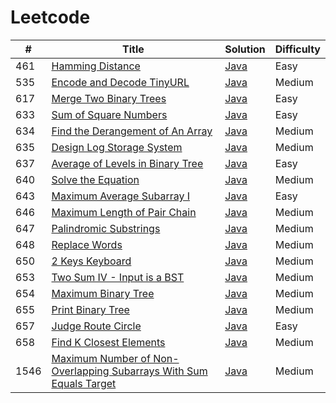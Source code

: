 # Leetcode
| # | Title | Solution | Difficulty |
|---| ----- | -------- | ---------- |
|461|[Hamming Distance](https://leetcode.com/problems/hamming-distance/description/) | [Java](./src/leetcode/bit/HammingDistance.java)|Easy|
|535|[Encode and Decode TinyURL](https://leetcode.com/problems/encode-and-decode-tinyurl/description/) | [Java](./src/leetcode/Implement/EncodeandDecodeTinyURL.java)|Medium|
|617|[Merge Two Binary Trees](https://leetcode.com/problems/merge-two-binary-trees/description/) | [Java](./src/leetcode/Tree/MergeTwoBinaryTrees.java)|Easy|
|633|[Sum of Square Numbers](https://leetcode.com/problems/sum-of-square-numbers/description/) | [Java](./src/leetcode/other/SumofSquareNumbers.java)|Easy|
|634|[Find the Derangement of An Array](https://leetcode.com/problems/find-the-derangement-of-an-array/description/) | [Java](./src/leetcode/other/FindtheDerangementofAnArray.java)|Medium|
|635|[Design Log Storage System](https://leetcode.com/problems/design-log-storage-system/description/) | [Java](./src/leetcode/Implement/DesignLogStorageSystem.java)|Medium|
|637|[Average of Levels in Binary Tree](https://leetcode.com/problems/average-of-levels-in-binary-tree/description/) | [Java](./src/leetcode/Tree/AverageofLevelsinBinaryTree.java)|Easy|
|640|[Solve the Equation](https://leetcode.com/problems/solve-the-equation/description/) | [Java](./src/leetcode/other/SolvetheEquation.java)|Medium|
|643|[Maximum Average Subarray I](https://leetcode.com/problems/maximum-average-subarray-i/description/) | [Java](./src/leetcode/other/MaximumAverageSubarrayI.java)|Easy|
|646|[Maximum Length of Pair Chain](https://leetcode.com/problems/maximum-length-of-pair-chain/description/) | [Java](./src/leetcode/other/MaximumLengthofPairChain.java)|Medium|
|647|[Palindromic Substrings](https://leetcode.com/problems/palindromic-substrings/description/) | [Java](./src/leetcode/other/PalindromicSubstrings.java)|Medium|
|648|[Replace Words](https://leetcode.com/problems/replace-words/description/) | [Java](./src/leetcode/other/ReplaceWords.java)|Medium|
|650|[2 Keys Keyboard](https://leetcode.com/problems/2-keys-keyboard/description/) | [Java](./src/leetcode/other/_2KeysKeyboard.java)|Medium|
|653|[Two Sum IV - Input is a BST](https://leetcode.com/problems/two-sum-iv-input-is-a-bst/description/) | [Java](./src/leetcode/Tree/TwoSumIV_InputisaBST.java)|Medium|
|654|[Maximum Binary Tree](https://leetcode.com/problems/maximum-binary-tree/description/) | [Java](./src/leetcode/Tree/MaximumBinaryTree.java)|Medium|
|655|[Print Binary Tree](https://leetcode.com/problems/print-binary-tree/description/) | [Java](./src/leetcode/Tree/PrintBinaryTree.java)|Medium|
|657|[Judge Route Circle](https://leetcode.com/problems/judge-route-circle/description/) | [Java](./src/leetcode/other/JudgeRouteCircle.java)|Easy|
|658|[Find K Closest Elements](https://leetcode.com/problems/find-k-closest-elements/description/) | [Java](./src/leetcode/other/FindKClosestElements.java)|Medium|
|1546|[Maximum Number of Non-Overlapping Subarrays With Sum Equals Target](https://leetcode.com/contest/weekly-contest-201/problems/maximum-number-of-non-overlapping-subarrays-with-sum-equals-target/)|[Java]()|Medium
